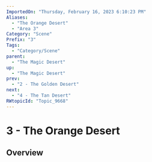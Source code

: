 ```yaml
---
ImportedOn: "Thursday, February 16, 2023 6:10:23 PM"
Aliases:
  - "The Orange Desert"
  - "Area 3"
Category: "Scene"
Prefix: "3"
Tags:
  - "Category/Scene"
parent:
  - "The Magic Desert"
up:
  - "The Magic Desert"
prev:
  - "2 - The Golden Desert"
next:
  - "4 - The Tan Desert"
RWtopicId: "Topic_9668"
---
```

# 3 - The Orange Desert
## Overview
